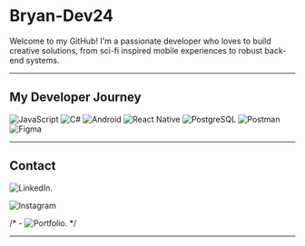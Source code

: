 # Bryan-Dev24

Welcome to my GitHub! I'm a passionate developer who loves to build creative solutions, from sci-fi inspired mobile experiences to robust back-end systems.

---

## My Developer Journey

![JavaScript](https://img.shields.io/badge/-JavaScript-black?style=flat-square&logo=javascript)
![C#](https://img.shields.io/badge/-C%23-239120?style=flat-square&logo=c-sharp)
![Android](https://img.shields.io/badge/-Android-3DDC84?style=flat-square&logo=android)
![React Native](https://img.shields.io/badge/-React%20Native-20232A?style=flat-square&logo=react)
![PostgreSQL](https://img.shields.io/badge/-PostgreSQL-336791?style=flat-square&logo=postgresql)
![Postman](https://img.shields.io/badge/-Postman-FF6C37?style=flat-square&logo=postman)
![Figma](https://img.shields.io/badge/-Postman-FF6C37?style=flat-square&logo=figma)

---

## Contact

![LinkedIn](https://www.linkedin.com/in/bryan-james-paiva/).

 ![Instagram](https://www.https://www.instagram.com/dev.da.etec)

 /* - ![Portfolio](https://your-portfolio.com). */

---
